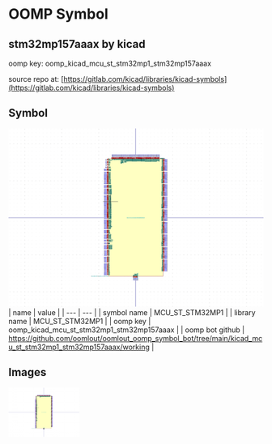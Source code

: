 # OOMP Symbol  
## stm32mp157aaax  by kicad  
  
oomp key: oomp_kicad_mcu_st_stm32mp1_stm32mp157aaax  
  
source repo at: [https://gitlab.com/kicad/libraries/kicad-symbols](https://gitlab.com/kicad/libraries/kicad-symbols)  
## Symbol  
  
[![working.png](working_600.png)](working.png)  
| name | value | 
| --- | --- | 
| symbol name | MCU_ST_STM32MP1 | 
| library name | MCU_ST_STM32MP1 | 
| oomp key | oomp_kicad_mcu_st_stm32mp1_stm32mp157aaax | 
| oomp bot github | https://github.com/oomlout/oomlout_oomp_symbol_bot/tree/main/kicad_mcu_st_stm32mp1_stm32mp157aaax/working | 
## Images  
  
[![working.png](working_140.png)](working.png)  
